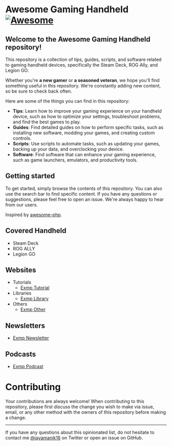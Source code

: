 # Awesome Gaming Handheld [![Awesome](https://cdn.rawgit.com/sindresorhus/awesome/d7305f38d29fed78fa85652e3a63e154dd8e8829/media/badge.svg)](https://github.com/sindresorhus/awesome)

## Welcome to the Awesome Gaming Handheld repository! 

This repository is a collection of tips, guides, scripts, and software related to gaming handheld devices, specifically the Steam Deck, ROG Ally, and Legion GO.

Whether you're **a new gamer** or **a seasoned veteran**, we hope you'll find something useful in this repository. We're constantly adding new content, so be sure to check back often.

Here are some of the things you can find in this repository:

* **Tips**: Learn how to improve your gaming experience on your handheld device, such as how to optimize your settings, troubleshoot problems, and find the best games to play.
* **Guides**: Find detailed guides on how to perform specific tasks, such as installing new software, modding your games, and creating custom controls.
* **Scripts**: Use scripts to automate tasks, such as updating your games, backing up your data, and overclocking your device.
* **Software**: Find software that can enhance your gaming experience, such as game launchers, emulators, and productivity tools.


## Getting started

To get started, simply browse the contents of this repository. You can also use the search bar to find specific content.
If you have any questions or suggestions, please feel free to open an issue. We're always happy to hear from our users.


Inspired by [awesome-php](https://github.com/ziadoz/awesome-php).

## Covered Handheld
* Steam Deck
* ROG ALLY
* Legion GO


## Websites

* Tutorials
    * [Exmp Tutorial](https://google.com/)
* Libraries
    * [Exmp Library](https://google.com/)
* Others
    * [Exmp Other](https://google.com/)

## Newsletters

* [Exmp Newsletter](https://google.com/)

## Podcasts

* [Exmp Podcast](https://google.com/)

# Contributing

Your contributions are always welcome! When contributing to this repository, please first discuss the change you wish to make via issue, email, or any other method with the owners of this repository before making a change.

- - -

If you have any questions about this opinionated list, do not hesitate to contact me [@jayamanik16](https://twitter.com/jayamanik16) on Twitter or open an issue on GitHub.
